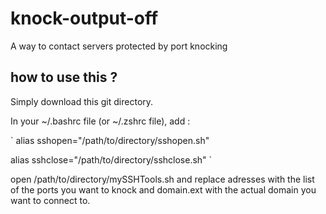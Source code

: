 # knock-output-off
A way to contact servers protected by port knocking

## how to use this ?

Simply download this git directory.

In your ~/.bashrc file (or ~/.zshrc file), add :

`
alias sshopen="/path/to/directory/sshopen.sh"

alias sshclose="/path/to/directory/sshclose.sh"
`

open /path/to/directory/mySSHTools.sh and replace adresses with the list of the ports you want to knock and domain.ext with the actual domain you want to connect to.
